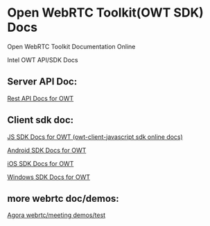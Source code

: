 # Open WebRTC Toolkit(OWT SDK) Docs
Open WebRTC Toolkit Documentation Online

Intel OWT API/SDK Docs


## Server API Doc:
[Rest API Docs for OWT](https://develop365.gitlab.io/open-webrtc-toolkit-docs/rest-api/)


## Client sdk doc:
[JS SDK Docs for OWT (owt-client-javascript sdk online docs) ](https://develop365.gitlab.io/open-webrtc-toolkit-docs/js/)

[Android SDK Docs for OWT](https://develop365.gitlab.io/open-webrtc-toolkit-docs/android/)

[iOS SDK Docs for OWT ](https://develop365.gitlab.io/open-webrtc-toolkit-docs/ios/)

[Windows SDK Docs for OWT](https://develop365.gitlab.io/open-webrtc-toolkit-docs/windows/)

## more webrtc doc/demos:

[Agora webrtc/meeting demos/test](https://develop365.gitlab.io/shengwang/Demo/)

